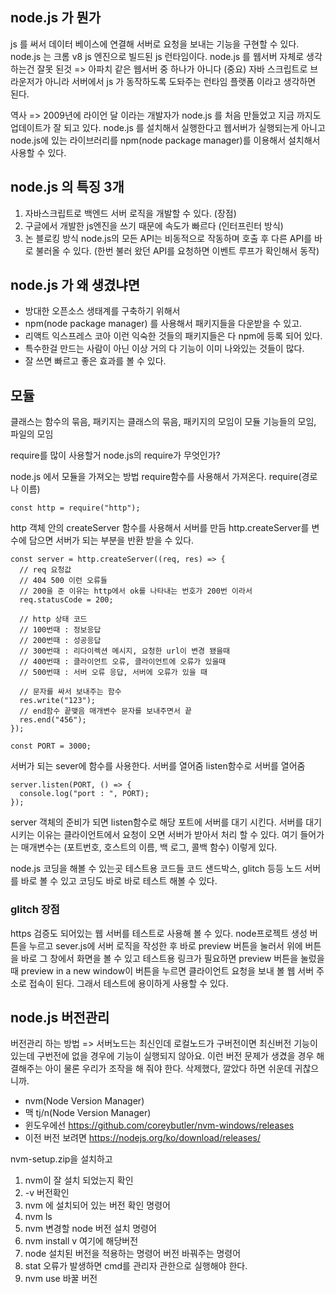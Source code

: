 ## node.js 가 뭔가
js 를 써서 데이터 베이스에 연결해 서버로 요청을 보내는 기능을 구현할 수 있다.
node.js 는 크롬 v8 js 엔진으로 빌드된 js 런타임이다.
node.js 를 웹서버 자체로 생각하는건 잘못 된것 => 아파치 같은 웹서버 중 하나가 아니다 (중요)
자바 스크립트로 브라운저가 아니라 서버에서 js 가 동작하도록 도돠주는 런타임 플랫폼
이라고 생각하면 된다.

역사 => 2009년에 라이언 달 이라는 개발자가 node.js 를 처음 만들었고 지금 까지도 업데이트가 잘 되고 있다.
node.js 를 설치해서 실행한다고 웹서버가 실행되는게 아니고 node.js에 있는 라이브러리를
npm(node package manager)를 이용해서 설치해서 사용할 수 있다.

## node.js 의  특징 3개
1. 자바스크립트로 백엔드 서버 로직을 개발할 수 있다. (장점)
2. 구글에서 개발한 js엔진을 쓰기 때문에 속도가 빠르다 (인터프린터 방식)
3. 논 블로킹 방식 node.js의 모든 API는 비동적으로 작동하며 호출 후 다른 API를 바로 불러올 수 있다. (한번 불러 왔던 API를 요청하면 이벤트 루프가 확인해서 동작)

## node.js 가 왜 생겼냐면
- 방대한 오픈소스 생태계를 구축하기 위해서
- npm(node package manager) 를 사용해서 패키지들을 다운받을 수 있고.
- 리액트 익스프레스 코아 이런 익숙한 것들의 패키지들은 다 npm에 등록 되어 있다.
- 특수한걸 만드는 사람이 아닌 이상 거의 다 기능이 이미 나와있는 것들이 많다.
- 잘 쓰면 빠르고 좋은 효과를 볼 수 있다.

## 모듈
클래스는 함수의 묶음, 패키지는 클래스의 묶음, 패키지의 모임이 모듈
기능들의 모임, 파일의 모임

require를 많이 사용할거
node.js의 require가 무엇인가?

node.js 에서 모듈을 가져오는 방법 require함수를 사용해서 가져온다.
require(경로나 이름)

```
const http = require("http");
```

http 객체 안의 createServer 함수를 사용해서 서버를 만듬
http.createServer를 변수에 담으면 서버가 되는 부분을 반환 받을 수 있다.
```
const server = http.createServer((req, res) => {
  // req 요청값
  // 404 500 이런 오류들
  // 200을 준 이유는 http에서 ok를 나타내는 번호가 200번 이라서
  req.statusCode = 200;

  // http 상태 코드
  // 100번때 : 정보응답
  // 200번때 : 성공응답
  // 300번때 : 리다이렉션 메시지, 요청한 url이 변경 됐을때
  // 400번때 : 클라이언트 오류, 클라이언트에 오류가 있을때
  // 500번때 : 서버 오류 응답, 서버에 오류가 있을 때

  // 문자를 싸서 보내주는 함수
  res.write("123");
  // end함수 끝맺음 매개변수 문자를 보내주면서 끝
  res.end("456");
});
```
```
const PORT = 3000;
```
서버가 되는 sever에 함수를 사용한다. 서버를 열어줌
listen함수로 서버를 열어줌
```
server.listen(PORT, () => {
  console.log("port : ", PORT);
});
```
server 객체의 준비가 되면 listen함수로 해당 포트에 서버를 대기 시킨다.
서버를 대기시키는 이유는 클라이언트에서 요청이 오면 서버가 받아서 처리 할 수 있다.
여기 들어가는 매개변수는 (포트번호, 호스트의 이름, 백 로그, 콜백 함수) 이렇게 있다.

node.js 코딩을 해볼 수 있는곳 테스트용 코드들
코드 샌드박스, glitch 등등
노드 서버를 바로 볼 수 있고 코딩도 바로 바로 테스트 해볼 수 있다.

### glitch 장점
https 검증도 되어있는 웹 서버를 테스트로 사용해 볼 수 있다.
node프로젝트 생성 버튼을 누르고
sever.js에 서버 로직을 작성한 후 바로
preview 버튼을 눌러서 위에 버튼을 바로 그 창에서 화면을 볼 수 있고
테스트용 링크가 필요하면 preview 버튼을 눌렀을때 preview in a new window이 버튼을 누르면
클라이언트 요청을 보내 볼 웹 서버 주소로 접속이 된다.
그래서 테스트에 용이하게 사용할 수 있다.

## node.js 버전관리
버전관리 하는 방법 => 서버노드는 최신인데 로컬노드가 구버전이면
최신버전 기능이 있는데 구번전에 없을 경우에 기능이 실행되지 않아요.
이런 버전 문제가 생겼을 경우 해결해주는 아이 물론 우리가 조작을 해 줘야 한다.
삭제했다, 깔았다 하면 쉬운데 귀찮으니까.
- nvm(Node Version Manager)
- 맥 tj/n(Node Version Manager)
- 윈도우에선 https://github.com/coreybutler/nvm-windows/releases
- 이전 버전 보려면 https://nodejs.org/ko/download/releases/

nvm-setup.zip을 설치하고

1. nvm이 잘 설치 되었는지 확인
2. -v 버전확인
3. nvm 에 설치되어 있는 버전 확인 명령어
4. nvm ls
5. nvm 변경할 node 버전 설치 명령어
6. nvm install v 여기에 해당버전
7. node 설치된 버전을 적용하는 명령어 버전 바꿔주는 명령어
8. stat 오류가 발생하면 cmd를 관리자 관한으로 실행해야 한다.
9. nvm use 바꿀 버전

